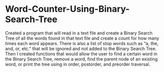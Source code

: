 # Word-Counter-Using-Binary-Search-Tree
Created a program that will read in a text file and create a Binary Search Tree of all the words found in that text file 
and create a count for how many times each word appears. There is also a list of stop words such as “a, the, and, or, etc.” 
that will be ignored and not added to the Binary Search Tree. Then I created functions that would allow the user to find a 
certain word in the Binary Search Tree, remove a word, find the parent node of an existing word, or print the tree using 
in order, postorder, and preorder traversal. 
